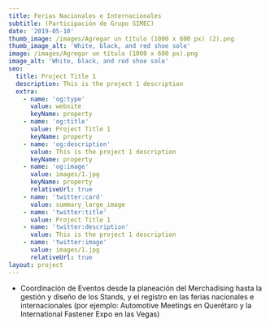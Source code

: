 ```yaml
---
title: Ferias Nacionales e Internacionales
subtitle: (Participación de Grupo SIMEC)
date: '2019-05-10'
thumb_image: /images/Agregar un título (1000 x 600 px) (2).png
thumb_image_alt: 'White, black, and red shoe sole'
image: /images/Agregar un título (1000 x 600 px).png
image_alt: 'White, black, and red shoe sole'
seo:
  title: Project Title 1
  description: This is the project 1 description
  extra:
    - name: 'og:type'
      value: website
      keyName: property
    - name: 'og:title'
      value: Project Title 1
      keyName: property
    - name: 'og:description'
      value: This is the project 1 description
      keyName: property
    - name: 'og:image'
      value: images/1.jpg
      keyName: property
      relativeUrl: true
    - name: 'twitter:card'
      value: summary_large_image
    - name: 'twitter:title'
      value: Project Title 1
    - name: 'twitter:description'
      value: This is the project 1 description
    - name: 'twitter:image'
      value: images/1.jpg
      relativeUrl: true
layout: project
---
```

*   Coordinación de Eventos desde la planeación del Merchadising hasta
    la gestión y diseño de los Stands, y el registro en las ferias nacionales
    e internacionales (por ejemplo: Automotive Meetings en Querétaro y
    la International Fastener Expo en las Vegas)
